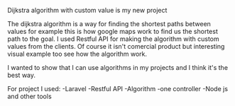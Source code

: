 Dijkstra algorithm with custom value is my new project

The dijkstra algorithm is a way for finding the shortest paths between values for example this is how google maps work to find us the shortest path to the goal.
I used Restful API for making the algorithm with custom values from the clients. Of course it isn't comercial product but interesting visual example too see how the algorithm work. 

I wanted to show that I can use algorithms in my projects and I think it's the best way. 

For project I used: 
-Laravel
-Restful API
-Algorithm
-one controller
-Node js and other tools
